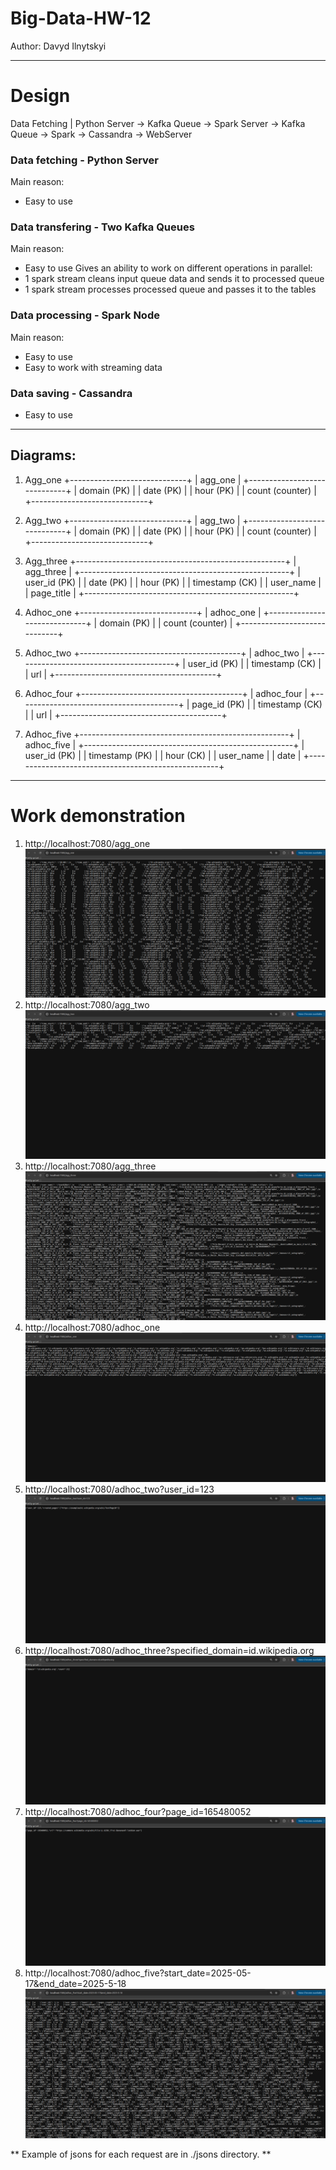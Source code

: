 # Big-Data-HW-12

Author: Davyd Ilnytskyi

---

# Design

Data Fetching | Python Server -> Kafka Queue -> Spark Server -> Kafka Queue -> Spark -> Cassandra -> WebServer

### Data fetching - Python Server

Main reason:
- Easy to use

### Data transfering - Two Kafka Queues

Main reason:
- Easy to use
Gives an ability to work on different operations in parallel:
- 1 spark stream cleans input queue data and sends it to processed queue
- 1 spark stream processes processed queue and passes it to the tables

### Data processing - Spark Node
Main reason:
- Easy to use
- Easy to work with streaming data


### Data saving - Cassandra
- Easy to use


---

## Diagrams:
1. Agg_one
+-----------------------------+
|         agg_one            |
+-----------------------------+
| domain     (PK)            |
| date       (PK)            |
| hour       (PK)            |
| count      (counter)       |
+-----------------------------+
2. Agg_two
+-----------------------------+
|         agg_two            |
+-----------------------------+
| domain     (PK)            |
| date       (PK)            |
| hour       (PK)            |
| count      (counter)       |
+-----------------------------+
3. Agg_three
+----------------------------------------------------+
|                    agg_three                       |
+----------------------------------------------------+
| user_id      (PK)                                  |
| date         (PK)                                  |
| hour         (PK)                                  |
| timestamp    (CK)                                  |
| user_name                                          |
| page_title                                         |
+----------------------------------------------------+


1. Adhoc_one
+-----------------------------+
|        adhoc_one           |
+-----------------------------+
| domain      (PK)           |
| count       (counter)      |
+-----------------------------+

2. Adhoc_two
+----------------------------------------+
|              adhoc_two                |
+----------------------------------------+
| user_id     (PK)                      |
| timestamp   (CK)                      |
| url                                   |
+----------------------------------------+
3. Adhoc_four
+----------------------------------------+
|              adhoc_four               |
+----------------------------------------+
| page_id     (PK)                      |
| timestamp   (CK)                      |
| url                                   |
+----------------------------------------+
4. Adhoc_five
+----------------------------------------------------+
|                  adhoc_five                        |
+----------------------------------------------------+
| user_id     (PK)                                   |
| timestamp   (PK)                                   |
| hour        (CK)                                   |
| user_name                                          |
| date                                               |
+----------------------------------------------------+


----
# Work demonstration

1. http://localhost:7080/agg_one
![alt text](./images/agg-one.png)
2. http://localhost:7080/agg_two
![alt text](./images/agg-two.png)
3. http://localhost:7080/agg_three
![alt text](./images/agg-three.png)
4. http://localhost:7080/adhoc_one
![alt text](./images/adhoc-one.png)
5. http://localhost:7080/adhoc_two?user_id=123
![alt text](./images/adhoc-two.png)
6. http://localhost:7080/adhoc_three?specified_domain=id.wikipedia.org
![alt text](./images/adhoc-three.png)
7. http://localhost:7080/adhoc_four?page_id=165480052
![alt text](./images/adhoc-four.png)
8. http://localhost:7080/adhoc_five?start_date=2025-05-17&end_date=2025-5-18
![alt text](./images/adhoc-five.png)

** Example of jsons for each request are in ./jsons directory. **